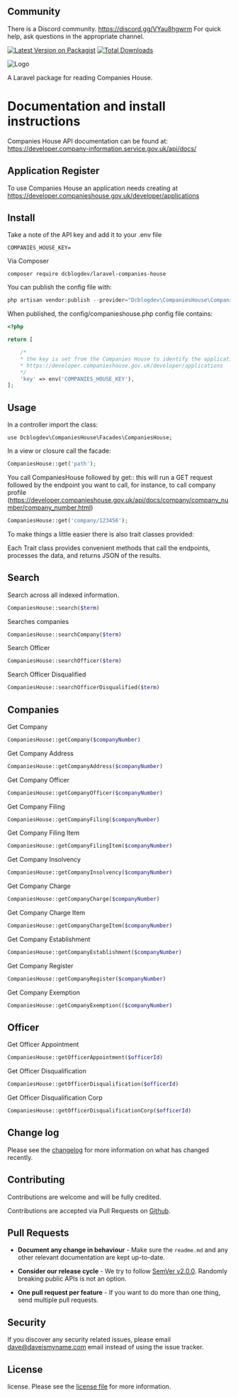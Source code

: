 ## Community

There is a Discord community. https://discord.gg/VYau8hgwrm For quick help, ask questions in the appropriate channel.

[![Latest Version on Packagist](https://img.shields.io/packagist/v/dcblogdev/laravel-companies-house.svg?style=flat-square)](https://packagist.org/packages/dcblogdev/laravel-companies-house)
[![Total Downloads](https://img.shields.io/packagist/dt/dcblogdev/laravel-companies-house.svg?style=flat-square)](https://packagist.org/packages/dcblogdev/laravel-companies-house)

![Logo](https://repository-images.githubusercontent.com/169858854/6e275600-4938-11eb-901a-6f64485961b2)

A Laravel package for reading Companies House.

# Documentation and install instructions 

Companies House API documentation can be found at:
https://developer.company-information.service.gov.uk/api/docs/

## Application Register

To use Companies House an application needs creating at https://developer.companieshouse.gov.uk/developer/applications

## Install

Take a note of the API key and add it to your .env file

```
COMPANIES_HOUSE_KEY=
```

Via Composer

```
composer require dcblogdev/laravel-companies-house
```

You can publish the config file with:

```php
php artisan vendor:publish --provider="Dcblogdev\CompaniesHouse\CompaniesHouseServiceProvider" --tag="config"
```

When published, the config/companieshouse.php config file contains:

```php
<?php

return [

    /*
    * the key is set from the Companies House to identify the application
    * https://developer.companieshouse.gov.uk/developer/applications
    */
    'key' => env('COMPANIES_HOUSE_KEY'),
];
```

## Usage

In a controller import the class:

```
use Dcblogdev\CompaniesHouse\Facades\CompaniesHouse;
```

In a view or closure call the facade:

```php
CompaniesHouse::get('path');
```

You call CompaniesHouse followed by get:: this will run a GET request followed by the endpoint you want to call, for instance, to call company profile (https://developer.companieshouse.gov.uk/api/docs/company/company_number/company_number.html)

```php
CompaniesHouse::get('company/123456');
```

To make things a little easier there is also trait classes provided:

Each Trait class provides convenient methods that call the endpoints, processes the data, and returns JSON of the results.

## Search 

Search across all indexed information.

```php
CompaniesHouse::search($term)
```

Searches companies

```php
CompaniesHouse::searchCompany($term)
```

Search Officer 

```php
CompaniesHouse::searchOfficer($term)
```

Search Officer Disqualified

```php
CompaniesHouse::searchOfficerDisqualified($term)
```

## Companies

Get Company

```php
CompaniesHouse::getCompany($companyNumber)
```

Get Company Address

```php
CompaniesHouse::getCompanyAddress($companyNumber)
```

Get Company Officer

```php
CompaniesHouse::getCompanyOfficer($companyNumber)
```

Get Company Filing

```php
CompaniesHouse::getCompanyFiling($companyNumber)
```

Get Company Filing Item

```php
CompaniesHouse::getCompanyFilingItem($companyNumber)
```

Get Company Insolvency

```php
CompaniesHouse::getCompanyInsolvency($companyNumber)
```

Get Company Charge

```php
CompaniesHouse::getCompanyCharge($companyNumber)
```

Get Company Charge Item

```php
CompaniesHouse::getCompanyChargeItem($companyNumber)
```

Get Company Establishment

```php
CompaniesHouse::getCompanyEstablishment($companyNumber)
```

Get Company Register

```php
CompaniesHouse::getCompanyRegister($companyNumber)
```

Get Company Exemption

```php
CompaniesHouse::getCompanyExemption(($companyNumber)
```

## Officer

Get Officer Appointment

```php
CompaniesHouse::getOfficerAppointment($officerId)
```

Get Officer Disqualification

```php
CompaniesHouse::getOfficerDisqualification($officerId)
```

Get Officer Disqualification Corp

```php
CompaniesHouse::getOfficerDisqualificationCorp($officerId)
```

## Change log

Please see the [changelog](changelog.md) for more information on what has changed recently.

## Contributing

Contributions are welcome and will be fully credited.

Contributions are accepted via Pull Requests on [Github](https://github.com/dcblogdev/laravel-companies-house).

## Pull Requests

- **Document any change in behaviour** - Make sure the `readme.md` and any other relevant documentation are kept up-to-date.

- **Consider our release cycle** - We try to follow [SemVer v2.0.0](http://semver.org/). Randomly breaking public APIs is not an option.

- **One pull request per feature** - If you want to do more than one thing, send multiple pull requests.

## Security

If you discover any security related issues, please email dave@daveismyname.com email instead of using the issue tracker.

## License

license. Please see the [license file](license.md) for more information.
